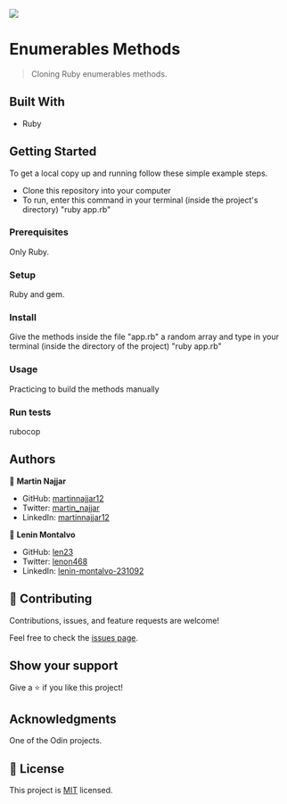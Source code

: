 ![](https://img.shields.io/badge/Microverse-blueviolet)

# Enumerables Methods

> Cloning Ruby enumerables methods.

## Built With

- Ruby

## Getting Started

To get a local copy up and running follow these simple example steps.

- Clone this repository into your computer
- To run, enter this command in your terminal (inside the project's directory) "ruby app.rb"

### Prerequisites

Only Ruby.

### Setup

Ruby and gem.

### Install

Give the methods inside the file "app.rb" a random array and type in your terminal (inside the directory of the project) "ruby app.rb"

### Usage

Practicing to build the methods manually

### Run tests

rubocop

## Authors

👤 **Martin Najjar**

- GitHub: [martinnajjar12](https://github.com/martinnajjar12)
- Twitter: [martin_najjar](https://twitter.com/martin_najjar)
- LinkedIn: [martinnajjar12](https://www.linkedin.com/in/martinnajjar12/)

👤 **Lenin Montalvo**

- GitHub: [len23](https://github.com/len23)
- Twitter: [lenon468](https://twitter.com/lenon468)
- LinkedIn: [lenin-montalvo-231092](https://www.linkedin.com/in/lenin-montalvo-231092/)

## 🤝 Contributing

Contributions, issues, and feature requests are welcome!

Feel free to check the [issues page](https://github.com/len23/Advanced_Building_Blocks-Enumerables/issues).

## Show your support

Give a ⭐️ if you like this project!

## Acknowledgments

One of the Odin projects.

## 📝 License

This project is [MIT](https://github.com/len23/Advanced_Building_Blocks-Enumerables/blob/development/LICENSE) licensed.
